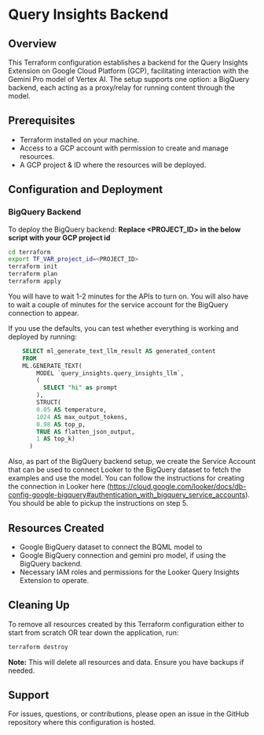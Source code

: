 # Query Insights Backend

## Overview

This Terraform configuration establishes a backend for the Query Insights Extension on Google Cloud Platform (GCP), facilitating interaction with the Gemini Pro model of Vertex AI. The setup supports one option: a BigQuery backend, each acting as a proxy/relay for running content through the model.

## Prerequisites

- Terraform installed on your machine.
- Access to a GCP account with permission to create and manage resources.
- A GCP project & ID where the resources will be deployed.

## Configuration and Deployment

### BigQuery Backend

To deploy the BigQuery backend:
**Replace <PROJECT_ID> in the below script with your GCP project id**

```bash
cd terraform 
export TF_VAR_project_id=<PROJECT_ID>
terraform init
terraform plan
terraform apply
```

You will have to wait 1-2 minutes for the APIs to turn on. You will also have to wait a couple of minutes for the service account for the BigQuery connection to appear.

If you use the defaults, you can test whether everything is working and deployed by running:

```sql
    SELECT ml_generate_text_llm_result AS generated_content
    FROM
    ML.GENERATE_TEXT(
        MODEL `query_insights.query_insights_llm`,
        (
          SELECT "hi" as prompt
        ),
        STRUCT(
        0.05 AS temperature,
        1024 AS max_output_tokens,
        0.98 AS top_p,
        TRUE AS flatten_json_output,
        1 AS top_k)
      )
```

Also, as part of the BigQuery backend setup, we create the Service Account that can be used to connect Looker to the BigQuery dataset to fetch the examples and use the model. You can follow the instructions for creating the connection in Looker here (https://cloud.google.com/looker/docs/db-config-google-bigquery#authentication_with_bigquery_service_accounts). You should be able to pickup the instructions on step 5. 

## Resources Created

- Google BigQuery dataset to connect the BQML model to
- Google BigQuery connection and gemini pro model, if using the BigQuery backend.
- Necessary IAM roles and permissions for the Looker Query Insights Extension to operate.

## Cleaning Up

To remove all resources created by this Terraform configuration either to start from scratch OR tear down the application, run:

```sh
terraform destroy
```

**Note:** This will delete all resources and data. Ensure you have backups if needed.

## Support

For issues, questions, or contributions, please open an issue in the GitHub repository where this configuration is hosted.
